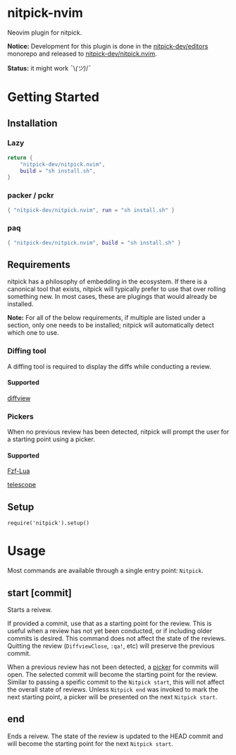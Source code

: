 # nitpick-nvim

Neovim plugin for nitpick.

**Notice:** Development for this plugin is done in the
[nitpick-dev/editors](https://github.com/nitpick-dev/editors/tree/main/nvim)
monorepo and released to
[nitpick-dev/nitpick.nvim](https://github.com/nitpick-dev/nitpick.nvim).

**Status:** it might work ¯\\_(ツ)_/¯

# Getting Started

## Installation

### Lazy

```lua
return {
    "nitpick-dev/nitpick.nvim",
    build = "sh install.sh",
}
```

### packer / pckr

```lua
{ "nitpick-dev/nitpick.nvim", run = "sh install.sh" }
```

### paq

```lua
{ "nitpick-dev/nitpick.nvim", build = "sh install.sh" }
```


## Requirements

nitpick has a philosophy of embedding in the ecosystem. If there is a canonical
tool that exists, nitpick will typically prefer to use that over rolling
something new. In most cases, these are plugings that would already be
installed.


**Note:** For all of the below requirements, if multiple are listed under a
section, only one needs to be installed; nitpick will automatically detect which
one to use.

### Diffing tool

A diffing tool is required to display the diffs while conducting a review.

#### Supported

[diffview](https://github.com/sindrets/diffview.nvim)

### Pickers

When no previous review has been detected, nitpick will prompt the user for a
starting point using a picker.

#### Supported

[Fzf-Lua](https://github.com/ibhagwan/fzf-lua)

[telescope](https://github.com/nvim-telescope/telescope.nvim)


## Setup

`require('nitpick').setup()`

# Usage

Most commands are available through a single entry point: `Nitpick`.

## start [commit]

Starts a reivew.

If provided a commit, use that as a starting point for the review. This is
useful when a review has not yet been conducted, or if including older commits
is desired. This command does not affect the state of the reviews. Quitting the
review (`DiffviewClose`, `:qa!`, etc) will preserve the previous commit.

When a previous review has not been detected, a [picker](#pickers) for commits
will open. The selected commit will become the starting point for the review.
Similar to passing a speific commit to the `Nitpick start`, this will not affect
the overall state of reviews. Unless `Nitpick end` was invoked to mark the next
starting point, a picker will be presented on the next `Nitpick start`.


## end

Ends a reivew. The state of the review is updated to the HEAD commit and will
become the starting point for the next `Nitpick start`.
